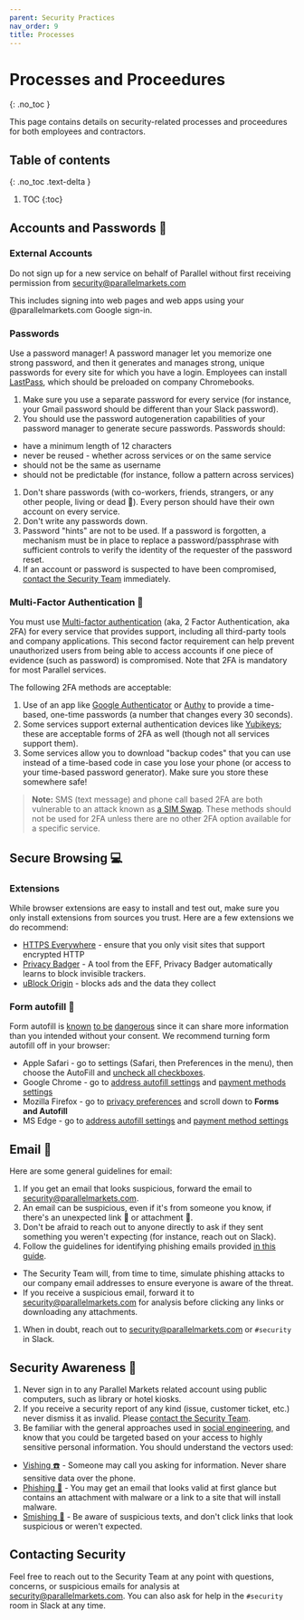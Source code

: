 ```yaml
---
parent: Security Practices
nav_order: 9
title: Processes
---
```

# Processes and Proceedures
{: .no_toc }

This page contains details on security-related processes and proceedures for both employees and contractors.

## Table of contents
{: .no_toc .text-delta }

1. TOC
{:toc}

## Accounts and Passwords :closed_lock_with_key:

### External Accounts

Do not sign up for a new service on behalf of Parallel without first receiving permission from [security@parallelmarkets.com](mailto:security@parallelmarkets.com)

This includes signing into web pages and web apps using your @parallelmarkets.com Google sign-in.

### Passwords
Use a password manager!  A password manager let you memorize one strong password, and then it generates and manages strong, unique passwords for every site for which you have a login.  Employees can install [LastPass](https://www.lastpass.com/), which should be preloaded on company Chromebooks. 

1. Make sure you use a separate password for every service (for instance, your Gmail password should be different than your Slack password).
1. You should use the password autogeneration capabilities of your password manager to generate secure passwords.  Passwords should:
 * have a minimum length of 12 characters
 * never be reused - whether across services or on the same service
 * should not be the same as username
 * should not be predictable (for instance, follow a pattern across services)
1. Don't share passwords (with co-workers, friends, strangers, or any other people, living or dead :ghost:).  Every person should have their own account on every service.
1. Don't write any passwords down.
1. Password "hints" are not to be used. If a password is forgotten, a mechanism must be in place to replace a password/passphrase with sufficient controls to verify the identity of the requester of the password reset.
1. If an account or password is suspected to have been compromised,  [contact the Security Team](#contacting-security) immediately.

### Multi-Factor Authentication :iphone:
You must use [Multi-factor authentication](https://en.wikipedia.org/wiki/Multi-factor_authentication) (aka, 2 Factor Authentication, aka 2FA) for every service that provides support, including all third-party tools and company applications.  This second factor requirement can help prevent unauthorized users from being able to access accounts if one piece of evidence (such as password) is compromised.  Note that 2FA is mandatory for most Parallel services.

The following 2FA methods are acceptable:

 1. Use of an app like [Google Authenticator](https://support.google.com/accounts/answer/1066447?hl=en&ref_topic=2954345) or [Authy](https://authy.com) to provide a time-based, one-time passwords (a number that changes every 30 seconds).
 1. Some services support external authentication devices like [Yubikeys](https://www.yubico.com); these are acceptable forms of 2FA as well (though not all services support them).
 1. Some services allow you to download "backup codes" that you can use instead of a time-based code in case you lose your phone (or access to your time-based password generator).  Make sure you store these somewhere safe!

> **Note:** SMS (text message) and phone call based 2FA are both vulnerable to an attack known as [a SIM Swap](https://www.wired.com/story/sim-swap-attack-defend-phone/).  These methods should not be used for 2FA unless there are no other 2FA option available for a specific service.

## Secure Browsing :computer:

### Extensions
While browser extensions are easy to install and test out, make sure you only install extensions from sources you trust.  Here are a few extensions we do recommend:

* [HTTPS Everywhere](https://www.eff.org/https-everywhere) - ensure that you only visit sites that support encrypted HTTP
* [Privacy Badger](https://privacybadger.org) - A tool from the EFF, Privacy Badger automatically learns to block invisible trackers.
* [uBlock Origin](https://github.com/gorhill/uBlock#installation) - blocks ads and the data they collect

### Form autofill :memo:
Form autofill is [known](https://www.popularmechanics.com/technology/security/a24687/autofill-bad/) [to be](https://www.techadvisory.org/2019/01/the-dangers-of-autocomplete-passwords/) [dangerous](https://thehackernews.com/2017/01/browser-autofill-phishing.html) since it can share more information than you intended without your consent. We recommend turning form autofill off in your browser:

* Apple Safari - go to settings (Safari, then Preferences in the menu), then choose the AutoFill and [uncheck all checkboxes](https://support.apple.com/guide/safari/autofill-ibrwa005/mac).
* Google Chrome - go to [address autofill settings](chrome://settings/addresses) and [payment methods settings](chrome://settings/payments)
* Mozilla Firefox - go to [privacy preferences](about:preferences#privacy) and scroll down to **Forms and Autofill**
* MS Edge - go to [address autofill settings](edge://settings/addresses) and [payment method settings](edge://settings/payments)
 
## Email :email:
Here are some general guidelines for email:

1. If you get an email that looks suspicious, forward the email to [security@parallelmarkets.com](mailto:security@parallelmarkets.com).
1. An email can be suspicious, even if it's from someone you know, if there's an unexpected link :link: or attachment :file_folder:.
1. Don't be afraid to reach out to anyone directly to ask if they sent something you weren't expecting (for instance, reach out on Slack).
1. Follow the guidelines for identifying phishing emails provided [in this guide](https://www.itgovernance.co.uk/blog/5-ways-to-detect-a-phishing-email).
 * The Security Team will, from time to time, simulate phishing attacks to our company email addresses to ensure everyone is aware of the threat.
 * If you receive a suspicious email, forward it to [security@parallelmarkets.com](mailto:security@parallelmarkets.com) for analysis before clicking any links or downloading any attachments.
1. When in doubt, reach out to [security@parallelmarkets.com](mailto:security@parallelmarkets.com) or `#security` in Slack.

## Security Awareness :eyes:
1. Never sign in to any Parallel Markets related account using public computers, such as library or hotel kiosks.
1. If you receive a security report of any kind (issue, customer ticket, etc.) never dismiss it as invalid. Please [contact the Security Team](#contacting-security).
1. Be familiar with the general approaches used in [social engineering](https://en.wikipedia.org/wiki/Social_engineering_(security)), and know that you could be targeted based on your access to highly sensitive personal information.  You should understand the vectors used:
 * [Vishing :phone:](https://en.wikipedia.org/wiki/Social_engineering_(security)#Vishing) - Someone may call you asking for information.  Never share sensitive data over the phone.
 * [Phishing :fishing_pole_and_fish:](https://en.wikipedia.org/wiki/Social_engineering_(security)#Phishing) - You may get an email that looks valid at first glance but contains an attachment with malware or a link to a site that will install malware.
 * [Smishing :iphone:](https://en.wikipedia.org/wiki/Social_engineering_(security)#Smishing) - Be aware of suspicious texts, and don't click links that look suspicious or weren't expected.

## Contacting Security

Feel free to reach out to the Security Team at any point with questions, concerns, or suspicious emails for analysis at [security@parallelmarkets.com](mailto:security@parallelmarkets.com).  You can also ask for help in the `#security` room in Slack at any time.

